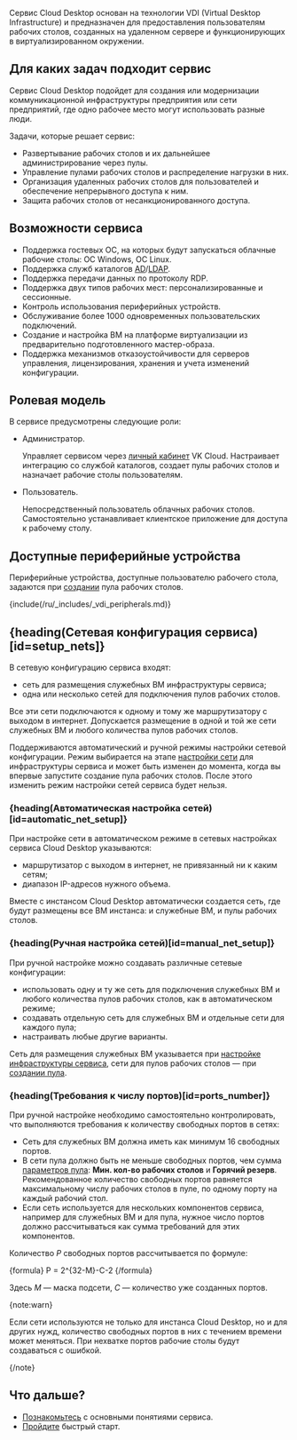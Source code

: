 Сервис Cloud Desktop основан на технологии VDI (Virtual Desktop Infrastructure) и предназначен для предоставления пользователям рабочих столов, созданных на удаленном сервере и функционирующих в виртуализированном окружении.

## Для каких задач подходит сервис

Сервис Cloud Desktop подойдет для создания или модернизации коммуникационной инфраструктуры предприятия или сети предприятий, где одно рабочее место могут использовать разные люди.

Задачи, которые решает сервис:

- Развертывание рабочих столов и их дальнейшее администрирование через пулы.
- Управление пулами рабочих столов и распределение нагрузки в них.
- Организация удаленных рабочих столов для пользователей и обеспечение непрерывного доступа к ним.
- Защита рабочих столов от несанкционированного доступа.

## Возможности сервиса

- Поддержка гостевых ОС, на которых будут запускаться облачные рабочие столы: ОС Windows, ОС Linux.
- Поддержка служб каталогов [AD](https://learn.microsoft.com/ru-ru/windows-server/identity/ad-ds/get-started/virtual-dc/active-directory-domain-services-overview)/[LDAP](https://docs.altlinux.org/ru-RU/archive/2.4/html-single/master/alt-docs-master/ch06s11.html).
- Поддержка передачи данных по протоколу RDP.
- Поддержка двух типов рабочих мест: персонализированные и сессионные.
- Контроль использования периферийных устройств.
- Обслуживание более 1000 одновременных пользовательских подключений.
- Создание и настройка ВМ на платформе виртуализации из предварительно подготовленного мастер-образа.
- Поддержка механизмов отказоустойчивости для серверов управления, лицензирования, хранения и учета изменений конфигурации.

## Ролевая модель

В сервисе предусмотрены следующие роли:

- Администратор.

  Управляет сервисом через [личный кабинет](https://msk.cloud.vk.com/app) VK Cloud. Настраивает интеграцию со службой каталогов, создает пулы рабочих столов и назначает рабочие столы пользователям.

- Пользователь.

  Непосредственный пользователь облачных рабочих столов. Самостоятельно устанавливает клиентское приложение для доступа к рабочему столу.

## Доступные периферийные устройства

Периферийные устройства, доступные пользователю рабочего стола, задаются при [создании](../../instructions/desktops-pool/add) пула рабочих столов.

{include(/ru/_includes/_vdi_peripherals.md)}

## {heading(Сетевая конфигурация сервиса)[id=setup_nets]}

В сетевую конфигурацию сервиса входят:

- сеть для размещения служебных ВМ инфраструктуры сервиса;
- одна или несколько сетей для подключения пулов рабочих столов.

Все эти сети подключаются к одному и тому же маршрутизатору с выходом в интернет. Допускается размещение в одной и той же сети служебных ВМ и любого количества пулов рабочих столов.

Поддерживаются автоматический и ручной режимы настройки сетевой конфигурации. Режим выбирается на этапе [настройки сети](../../instructions/config/setup-net) для инфраструктуры сервиса и может быть изменен до момента, когда вы впервые запустите создание пула рабочих столов. После этого изменить режим настройки сетей сервиса будет нельзя.

### {heading(Автоматическая настройка сетей)[id=automatic_net_setup]}

При настройке сети в автоматическом режиме в сетевых настройках сервиса Cloud Desktop указываются:

- маршрутизатор с выходом в интернет, не привязанный ни к каким сетям;
- диапазон IP-адресов нужного объема.

Вместе с инстансом Cloud Desktop автоматически создается сеть, где будут размещены все ВМ инстанса: и служебные ВМ, и пулы рабочих столов.

### {heading(Ручная настройка сетей)[id=manual_net_setup]}

При ручной настройке можно создавать различные сетевые конфигурации:

- использовать одну и ту же сеть для подключения служебных ВМ и любого количества пулов рабочих столов, как в автоматическом режиме;
- создавать отдельную сеть для служебных ВМ и отдельные сети для каждого пула;
- настраивать любые другие варианты.

Сеть для размещения служебных ВМ указывается при [настройке инфраструктуры сервиса](../../instructions/config/setup-net), сети для пулов рабочих столов — при [создании пула](../../instructions/desktops-pool/add).

### {heading(Требования к числу портов)[id=ports_number]}

При ручной настройке необходимо самостоятельно контролировать, что выполняются требования к количеству свободных портов в сетях:

- Сеть для служебных ВМ должна иметь как минимум 16 свободных портов.
- В сети пула должно быть не меньше свободных портов, чем сумма [параметров пула](../../instructions/desktops-pool/add#setup_pool_configuration): **Мин. кол-во рабочих столов** и **Горячий резерв**. Рекомендованное количество свободных портов равняется максимальному числу рабочих столов в пуле, по одному порту на каждый рабочий стол.
- Если сеть используется для нескольких компонентов сервиса, например для служебных ВМ и для пула, нужное число портов должно рассчитываться как сумма требований для этих компонентов.

Количество *P* свободных портов рассчитывается по формуле:

{formula}
P = 2^{32-M}-C-2
{/formula}

Здесь *M* — маска подсети, *C* — количество уже созданных портов.

{note:warn}

Если сети используются не только для инстанса Cloud Desktop, но и для других нужд, количество свободных портов в них с течением времени может меняться. При нехватке портов рабочие столы будут создаваться с ошибкой.

{/note}

## Что дальше?

- [Познакомьтесь](../glossary) с основными понятиями сервиса.
- [Пройдите](../../quick-start) быстрый старт.
